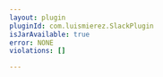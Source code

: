 ```yaml
---
layout: plugin
pluginId: com.luismierez.SlackPlugin
isJarAvailable: true
error: NONE
violations: []

---
```


